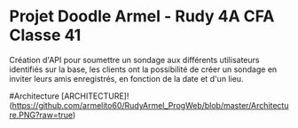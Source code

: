 # Projet Doodle Armel - Rudy 4A CFA Classe 41 

Création d'API pour soumettre un sondage aux différents utilisateurs identifiés sur la base, les clients ont la possibilité de créer un sondage en inviter leurs amis enregistrés, en fonction de la date et d'un lieu.

#Architecture
[ARCHITECTURE]!(https://github.com/armelito60/RudyArmel_ProgWeb/blob/master/Architecture.PNG?raw=true)
